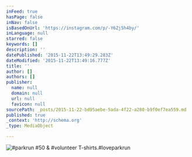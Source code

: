 ```yaml
---
inFeed: true
hasPage: false
inNav: false
isBasedOnUrl: 'https://instagram.com/p/-Y6Zj5h4by/'
inLanguage: null
starred: false
keywords: []
description: ''
datePublished: '2015-11-22T13:49:29.283Z'
dateModified: '2015-11-22T13:49:16.777Z'
title: ''
author: []
authors: []
publisher:
  name: null
  domain: null
  url: null
  favicon: null
sourcePath: _posts/2015-11-22-bd95aebe-5ada-4f22-a280-b9f0ef7ea559.md
published: true
_context: 'http://schema.org'
_type: MediaObject

---
```

![#parkrun #50 & #volunteer T-shirts.#loveparkrun](https://scontent.cdninstagram.com/hphotos-xap1/t51.2885-15/s640x640/sh0.08/e35/12224684_813509692092175_200928689_n.jpg)